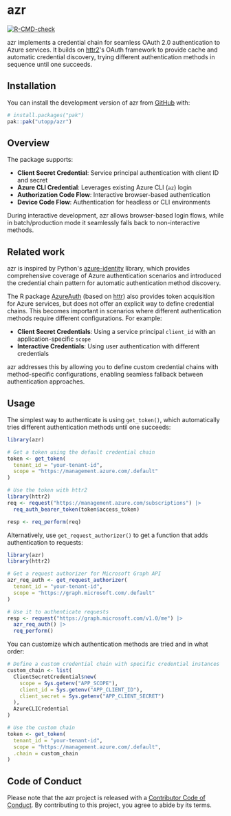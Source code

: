 
# azr

<!-- badges: start -->
[![R-CMD-check](https://github.com/pedrobtz/azr/actions/workflows/R-CMD-check.yaml/badge.svg)](https://github.com/pedrobtz/azr/actions/workflows/R-CMD-check.yaml)
<!-- badges: end -->

azr implements a credential chain for seamless OAuth 2.0 authentication to Azure services. It builds on [httr2](https://httr2.r-lib.org/)'s OAuth framework to provide cache and automatic credential discovery, trying different authentication methods in sequence until one succeeds.

## Installation

You can install the development version of azr from [GitHub](https://github.com/) with:

``` r
# install.packages("pak")
pak::pak("utopp/azr")
```

## Overview

The package supports:

* **Client Secret Credential**: Service principal authentication with client ID and secret
* **Azure CLI Credential**: Leverages existing Azure CLI (`az`) login
* **Authorization Code Flow**: Interactive browser-based authentication
* **Device Code Flow**: Authentication for headless or CLI environments

During interactive development, azr allows browser-based login flows, while in batch/production mode it seamlessly falls back to non-interactive methods.

## Related work

azr is inspired by Python's [azure-identity](https://learn.microsoft.com/en-us/python/api/overview/azure/identity-readme) library, which provides comprehensive coverage of Azure authentication scenarios and introduced the credential chain pattern for automatic authentication method discovery.

The R package [AzureAuth](https://github.com/Azure/AzureAuth) (based on [httr](https://httr.r-lib.org/)) also provides token acquisition for Azure services, but does not offer an explicit way to define credential chains. This becomes important in scenarios where different authentication methods require different configurations. For example:

- **Client Secret Credentials**: Using a service principal `client_id` with an application-specific `scope`
- **Interactive Credentials**: Using user authentication with different credentials

azr addresses this by allowing you to define custom credential chains with method-specific configurations, enabling seamless fallback between authentication approaches.

## Usage

The simplest way to authenticate is using `get_token()`, which automatically tries different authentication methods until one succeeds:

``` r
library(azr)

# Get a token using the default credential chain
token <- get_token(
  tenant_id = "your-tenant-id",
  scope = "https://management.azure.com/.default"
)

# Use the token with httr2
library(httr2)
req <- request("https://management.azure.com/subscriptions") |>
  req_auth_bearer_token(token$access_token)

resp <- req_perform(req)
```

Alternatively, use `get_request_authorizer()` to get a function that adds authentication to requests:

``` r
library(azr)
library(httr2)

# Get a request authorizer for Microsoft Graph API
azr_req_auth <- get_request_authorizer(
  tenant_id = "your-tenant-id",
  scope = "https://graph.microsoft.com/.default"
)

# Use it to authenticate requests
resp <- request("https://graph.microsoft.com/v1.0/me") |>
  azr_req_auth() |>
  req_perform()
```

You can customize which authentication methods are tried and in what order:

``` r
# Define a custom credential chain with specific credential instances
custom_chain <- list(
  ClientSecretCredential$new(
    scope = Sys.getenv("APP_SCOPE"),
    client_id = Sys.getenv("APP_CLIENT_ID"),
    client_secret = Sys.getenv("APP_CLIENT_SECRET")
  ),
  AzureCLICredential
)

# Use the custom chain
token <- get_token(
  tenant_id = "your-tenant-id",
  scope = "https://management.azure.com/.default",
  .chain = custom_chain
)
```

## Code of Conduct

Please note that the azr project is released with a [Contributor Code of Conduct](https://contributor-covenant.org/version/2/1/CODE_OF_CONDUCT.html). By contributing to this project, you agree to abide by its terms.
